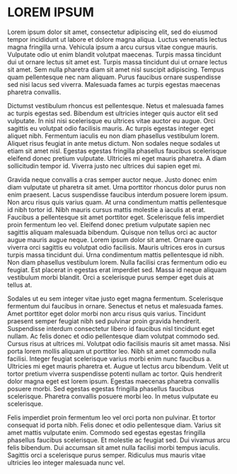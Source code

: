 # LOREM IPSUM

Lorem ipsum dolor sit amet, consectetur adipiscing elit, sed do eiusmod tempor incididunt ut labore et dolore magna aliqua. Luctus venenatis lectus magna fringilla urna. Vehicula ipsum a arcu cursus vitae congue mauris. Vulputate odio ut enim blandit volutpat maecenas. Turpis massa tincidunt dui ut ornare lectus sit amet est. Turpis massa tincidunt dui ut ornare lectus sit amet. Sem nulla pharetra diam sit amet nisl suscipit adipiscing. Tempus quam pellentesque nec nam aliquam. Purus faucibus ornare suspendisse sed nisi lacus sed viverra. Malesuada fames ac turpis egestas maecenas pharetra convallis.

Dictumst vestibulum rhoncus est pellentesque. Netus et malesuada fames ac turpis egestas sed. Bibendum est ultricies integer quis auctor elit sed vulputate. In nisl nisi scelerisque eu ultrices vitae auctor eu augue. Orci sagittis eu volutpat odio facilisis mauris. Ac turpis egestas integer eget aliquet nibh. Fermentum iaculis eu non diam phasellus vestibulum lorem. Aliquet risus feugiat in ante metus dictum. Non sodales neque sodales ut etiam sit amet nisl. Egestas egestas fringilla phasellus faucibus scelerisque eleifend donec pretium vulputate. Ultricies mi eget mauris pharetra. A diam sollicitudin tempor id. Viverra justo nec ultrices dui sapien eget mi.

Gravida neque convallis a cras semper auctor neque. Justo donec enim diam vulputate ut pharetra sit amet. Urna porttitor rhoncus dolor purus non enim praesent. Lacus suspendisse faucibus interdum posuere lorem ipsum. Non arcu risus quis varius quam. At urna condimentum mattis pellentesque id nibh tortor id. Nibh mauris cursus mattis molestie a iaculis at erat. Faucibus a pellentesque sit amet porttitor eget. Scelerisque felis imperdiet proin fermentum leo vel. Eleifend donec pretium vulputate sapien nec sagittis aliquam malesuada bibendum. Quisque non tellus orci ac auctor augue mauris augue neque. Lorem ipsum dolor sit amet. Ornare quam viverra orci sagittis eu volutpat odio facilisis. Mauris ultrices eros in cursus turpis massa tincidunt dui. Urna condimentum mattis pellentesque id nibh. Non diam phasellus vestibulum lorem. Nulla facilisi cras fermentum odio eu feugiat. Est placerat in egestas erat imperdiet sed. Massa id neque aliquam vestibulum morbi blandit. Orci a scelerisque purus semper eget duis at tellus at.

Sodales ut eu sem integer vitae justo eget magna fermentum. Scelerisque fermentum dui faucibus in ornare. Senectus et netus et malesuada fames. Amet porttitor eget dolor morbi non arcu risus quis varius. Tincidunt praesent semper feugiat nibh sed pulvinar proin gravida hendrerit. Suspendisse interdum consectetur libero id faucibus nisl tincidunt eget nullam. Ac felis donec et odio pellentesque diam volutpat commodo sed. Cursus risus at ultrices mi. Volutpat odio facilisis mauris sit amet massa. Nisi porta lorem mollis aliquam ut porttitor leo. Nibh sit amet commodo nulla facilisi. Integer feugiat scelerisque varius morbi enim nunc faucibus a. Ultricies mi eget mauris pharetra et. Augue ut lectus arcu bibendum. Velit ut tortor pretium viverra suspendisse potenti nullam ac tortor. Quis hendrerit dolor magna eget est lorem ipsum. Egestas maecenas pharetra convallis posuere morbi. Sed egestas egestas fringilla phasellus faucibus scelerisque. Pharetra convallis posuere morbi leo. In metus vulputate eu scelerisque.

Felis imperdiet proin fermentum leo vel orci porta non pulvinar. Et tortor consequat id porta nibh. Felis donec et odio pellentesque diam. Varius sit amet mattis vulputate enim. Commodo sed egestas egestas fringilla phasellus faucibus scelerisque. Et molestie ac feugiat sed. Dui vivamus arcu felis bibendum. Dui accumsan sit amet nulla facilisi morbi tempus iaculis. Sagittis orci a scelerisque purus semper. Ridiculus mus mauris vitae ultricies leo integer malesuada nunc vel.
